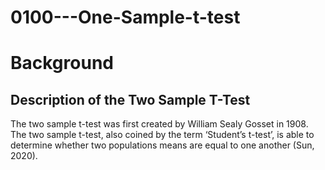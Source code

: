 # 0100---One-Sample-t-test


# **Background**
## Description of the Two Sample T-Test
The two sample t-test was first created by William Sealy Gosset in 1908. The two sample t-test, also coined by the term ‘Student’s t-test’, is able to determine whether two populations means are equal to one another (Sun, 2020). 

